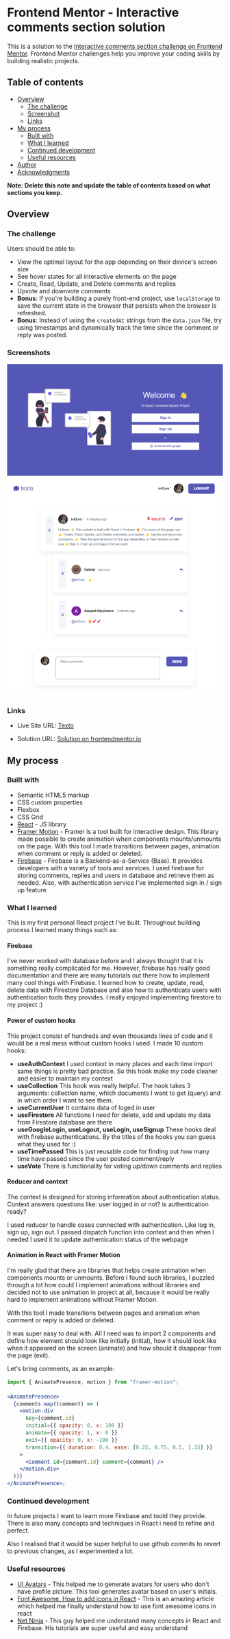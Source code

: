 # Frontend Mentor - Interactive comments section solution

This is a solution to the [Interactive comments section challenge on Frontend Mentor](https://www.frontendmentor.io/challenges/interactive-comments-section-iG1RugEG9). Frontend Mentor challenges help you improve your coding skills by building realistic projects.

## Table of contents

- [Overview](#overview)
  - [The challenge](#the-challenge)
  - [Screenshot](#screenshot)
  - [Links](#links)
- [My process](#my-process)
  - [Built with](#built-with)
  - [What I learned](#what-i-learned)
  - [Continued development](#continued-development)
  - [Useful resources](#useful-resources)
- [Author](#author)
- [Acknowledgments](#acknowledgments)

**Note: Delete this note and update the table of contents based on what sections you keep.**

## Overview

### The challenge

Users should be able to:

- View the optimal layout for the app depending on their device's screen size
- See hover states for all interactive elements on the page
- Create, Read, Update, and Delete comments and replies
- Upvote and downvote comments
- **Bonus**: If you're building a purely front-end project, use `localStorage` to save the current state in the browser that persists when the browser is refreshed.
- **Bonus**: Instead of using the `createdAt` strings from the `data.json` file, try using timestamps and dynamically track the time since the comment or reply was posted.

### Screenshots

![](./reg-texto.png)
![](./texto.png)

### Links

- Live Site URL: [Texto](https://interactive-comment-sect-a2a31.web.app/register)

- Solution URL: [Solution on frontendmentor.io ](https://www.frontendmentor.io/solutions/interactive-comments-with-authentication-reactfirebase-rkv8W0c4c)

## My process

### Built with

- Semantic HTML5 markup
- CSS custom properties
- Flexbox
- CSS Grid
- [React](https://reactjs.org/) - JS library
- [Framer Motion](https://www.framer.com/motion/) - Framer is a tool built for interactive design. This library made possible to create animation when components mounts/unmounts on the page. With this tool I made transitions between pages, animation when comment or reply is added or deleted.
- [Firebase](https://firebase.google.com/) - Firebase is a Backend-as-a-Service (Baas). It provides developers with a variety of tools and services. I used firebase for storing comments, replies and users in database and retrieve them as needed. Also, with authentication service I've implemented sign in / sign up feature

### What I learned

This is my first personal React project I've built. Throughout building process I learned many things such as:

#### Firebase

I've never worked with database before and I always thought that it is something really complicated for me. However, firebase has really good documentation and there are many tutorials out there how to implement many cool things with Firebase. I learned how to create, update, read, delete data with Firestore Database and also how to authenticate users with authentication tools they provides. I really enjoyed implementing firestore to my project :)

#### Power of custom hooks

This project consist of hundreds and even thousands lines of code and it would be a real mess without custom hooks I used. I made 10 custom hooks:

- **useAuthContext** I used context in many places and each time import same things is pretty bad practice. So this hook make my code cleaner and easier to maintain my context
- **useCollection** This hook was really helpful. The hook takes 3 arguments: collection name, which documents I want to get (query) and in which order I want to see them.
- **useCurrentUser** It contains data of loged in user
- **useFirestore** All functions I need for delete, add and update my data from Firestore database are there
- **useGoogleLogin, useLogout, useLogin, useSignup** These hooks deal with firebase authentications. By the titles of the hooks you can guess what they used for :)
- **useTimePassed** This is just reusable code for finding out how many time have passed since the user posted comment/reply
- **useVote** There is functionality for voting up/down comments and replies

#### Reducer and context

The context is designed for storing information about authentication status. Context answers questions like: user logged in or not? is authentication ready?

I used reducer to handle cases connected with authentication. Like log in, sign up, sign out. I passed dispatch function into context and then when I needed I used it to update authentication status of the webpage

#### Animation in React with Framer Motion

I'm really glad that there are libraries that helps create animation when components mounts or unmounts. Before I found such libraries, I puzzled through a lot how could I implement animations without libraries and decided not to use animation in project at all, because it would be really hard to implement animations without Framer Motion.

With this tool I made transitions between pages and animation when comment or reply is added or deleted.

It was super easy to deal with. All I need was to import 2 components and define how element should look like initially (initial), how it should look like when it appeared on the screen (animate) and how should it disappear from the page (exit).

Let's bring comments, as an example:

```jsx
import { AnimatePresence, motion } from "framer-motion";

<AnimatePresence>
  {comments.map((comment) => (
    <motion.div
      key={comment.id}
      initial={{ opacity: 0, x: 100 }}
      animate={{ opacity: 1, x: 0 }}
      exit={{ opacity: 0, x: -100 }}
      transition={{ duration: 0.4, ease: [0.25, 0.75, 0.5, 1.25] }}
    >
      <Comment id={comment.id} comment={comment} />
    </motion.div>
  ))}
</AnimatePresence>;
```

### Continued development

In future projects I want to learn more Firebase and toold they provide. There is also many concepts and techniques in React i need to refine and perfect.

Also I realised that it would be super helpful to use github commits to revert to previous changes, as I experimented a lot.

### Useful resources

- [UI Avatars](https://ui-avatars.com/) - This helped me to generate avatars for users who don't have profile picture. This tool generates avatar based on user's initials.
- [Font Awesome. How to add icons in React](https://fontawesome.com/v6/docs/web/use-with/react/add-icons) - This is an amazing article which helped me finally understand how to use font awesome icons in react
- [Net Ninja](https://www.youtube.com/c/TheNetNinja) - This guy helped me understand many concepts in React and Firebase. His tutorials are super useful and easy understand
